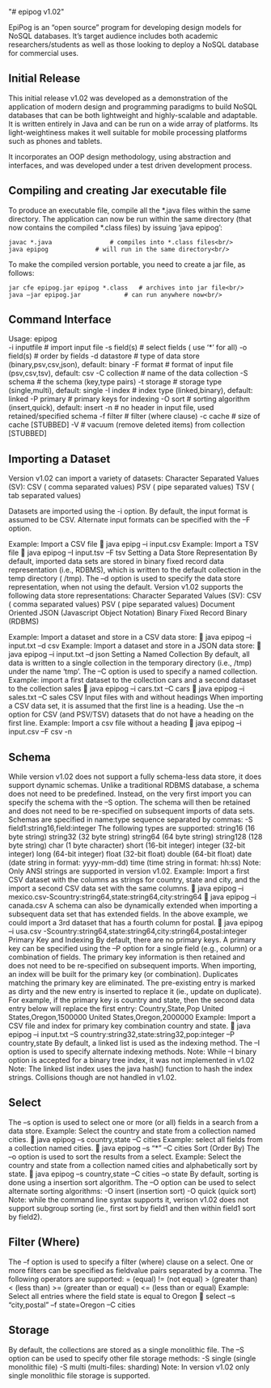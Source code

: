 "# epipog v1.02" 

EpiPog is an “open source” program for developing design models for NoSQL databases. It’s target audience includes both academic researchers/students as well as those looking to deploy a NoSQL database for commercial uses.

## Initial Release

This initial release v1.02 was developed as a demonstration of the application of modern design and programming paradigms to build NoSQL databases that can be both lightweight and highly-scalable and adaptable. It is written entirely in Java and can be run on a wide array of platforms. Its light-weightiness makes it well suitable for mobile processing platforms such as phones and tablets.

It incorporates an OOP design methodology, using abstraction and interfaces, and was developed under a test driven development process.

## Compiling and creating Jar executable file

To produce an executable file, compile all the *.java files within the same directory.  The application can now be run within the same directory (that now contains the compiled *.class files) by issuing ‘java epipog’:

	javac *.java				# compiles into *.class files<br/>
	java epipog				# will run in the same directory<br/>

To make the compiled version portable, you need to create a jar file, as follows:

	jar cfe epipog.jar epipog *.class	# archives into jar file<br/>
	java –jar epipog.jar			# can run anywhere now<br/>

## Command Interface

Usage: epipog <options><br/>
-i inputfile	 # import input file
-s field(s)	 # select fields ( use ‘*’ for all)
-o field(s)   	# order by fields
-d datastore  	# type of data store (binary,psv,csv,json), default: binary
-F format	# format of input file (psv,csv,tsv), default: csv
-C collection 	# name of the data collection
-S schema	 # the schema (key,type pairs) 
-t storage	 # storage type (single,multi), default: single
-I index    	 # index type (linked,binary), default: linked
-P primary	 # primary keys for indexing
-O sort		# sorting algorithm (insert,quick), default: insert
-n 		# no header in input file, used retained/specified schema
-f filter	 	# filter (where clause)
-c cache	# size of cache [STUBBED]
-V            	# vacuum (remove deleted items) from collection [STUBBED]

## Importing a Dataset

Version v1.02 can import a variety of datasets:
	Character Separated Values (SV):
		CSV	( comma separated values)
		PSV	( pipe separated values)
		TSV	( tab separated values)
    
Datasets are imported using the -i option. By default, the input format is assumed to be CSV. Alternate input formats can be specified with the –F option.

Example: Import a CSV file
	java epipg –i input.csv
Example: Import a TSV file
	java epipog –I input.tsv –F tsv
Setting a Data Store Representation
By default, imported data sets are stored in binary fixed record data representation (i.e., RDBMS), which is written to the default collection in the temp directory ( /tmp).
The –d option is used to specify the data store representation, when not using the default.
Version v1.02 supports the following data store representations:
	Character Separated Values (SV):
		CSV	( comma separated values)
		PSV	( pipe separated values)
	Document Oriented
		JSON	(Javascript Object Notation)
	Binary Fixed Record
		Binary 	(RDBMS)

Example: Import a dataset and store in a CSV data store:
	java epipog –i input.txt –d csv
Example: Import a dataset and store in a JSON data store:
	java epipog –i input.txt –d json
Setting a Named Collection
By default, all data is written to a single collection in the temporary directory (i.e., /tmp) under the name ‘tmp’. The –C option is used to specify a named collection.
Example: import a first dataset to the collection cars and a second dataset to the collection sales
	java epipog –i cars.txt –C cars
	java epipog –i sales.txt –C sales
CSV Input files with and without headings
When importing a CSV data set, it is assumed that the first line is a heading. Use the –n option for CSV (and PSV/TSV) datasets that do not have a heading on the first line.
Example: Import a csv file without a heading
	java epipog –i input.csv –F csv -n

## Schema

While version v1.02 does not support a fully schema-less data store, it does support dynamic schemas. Unlike a traditional RDBMS database, a schema does not need to be predefined. Instead, on the very first import you can specify the schema with the –S option. The schema will then be retained and does not need to be re-specified on subsequent imports of data sets. Schemas are specified in name:type sequence separated by commas:
	-S field1:string16,field:integer
The following types are supported:
	string16	(16 byte string)
	string32	(32 byte string)
	string64	(64 byte string)
	string128	(128 byte string)
 	char		(1 byte character)
	short		(16-bit integer)
	integer		(32-bit integer)
	long		(64-bit integer)
	float		(32-bit float)
	double		(64-bit float)
	date		(date string in format: yyyy-mm-dd)
	time		(time string in format: hh:ss)
Note: Only ANSI strings are supported in version v1.02.
Example: Import a first CSV dataset with the columns as strings for country, state and city, and the import a second CSV data set with the same columns.
	java epipog –i mexico.csv-Scountry:string64,state:string64,city:string64
	java epipog –i canada.csv
A schema can also be dynamically extended when importing a subsequent data set that has extended fields. In the above example, we could import a 3rd dataset that has a fourth column for postal.
	java epipog –i usa.csv -Scountry:string64,state:string64,city:string64,postal:integer
Primary Key and Indexing
By default, there are no primary keys. A primary key can be specified using the –P option for a single field (e.g., column) or a combination of fields. The primary key information is then retained and does not need to be re-specified on subsequent imports. 
When importing, an index will be built for the primary key (or combination). Duplicates matching the primary key are eliminated. The pre-existing entry is marked as dirty and the new entry is inserted to replace it (ie., update on duplicate). For example, if the primary key is country and state, then the second data entry below will replace the first entry:
	Country,State,Pop
	United States,Oregon,1500000
	United States,Oregon,2000000
Example: Import a CSV file and index for primary key combination country and state.
	java epipog –i input.txt –S country:string32,state:string32,pop:integer –P country,state
By default, a linked list is used as the indexing method. The –I option is used to specify alternate indexing methods.
Note: While –I binary option is accepted for a binary tree index, it was not implemented in v1.02
Note: The linked list index uses the java hash() function to hash the index strings. Collisions though are not handled in v1.02.

## Select

The –s option is used to select one or more (or all) fields in a search from a data store.
Example:  Select the country and state from a collection named cities.
	java epipog –s country,state –C cities
Example: select all fields from a collection named cities.
	java epipog –s “*” –C cities
Sort (Order By)
The –o option is used to sort the results from a select.
Example: Select the country and state from a collection named cities and alphabetically sort by state.
	 java epipog –s country,state –C cities –o state
By default, sorting is done using a insertion sort algorithm. The –O option can be used to select alternate sorting algorithms:
-O insert	(insertion sort)
 	-O quick	(quick sort)
Note: while the command line syntax supports it, verison v1.02 does not support subgroup sorting (ie., first sort by field1 and then within field1 sort by field2).

## Filter (Where)

The –f option is used to specify a filter (where) clause on a select. One or more filters can be specified as field<op>value pairs separated by a comma. The following operators are supported:
	=	(equal)
	!=	(not equal)
	>	(greater than)
	<	(less than)
	>=	(greater than or equal)
	<=	(less than or equal)
Example: Select all entries where the field state is equal to Oregon
	select –s “city,postal” –f state=Oregon –C cities

## Storage

By default, the collections are stored as a single monolithic file. The –S option can be used to specify other file storage methods:
	-S single	(single monolithic file)
	-S multi		(multi-files: sharding)
Note: In version v1.02 only single monolithic file storage is supported.

